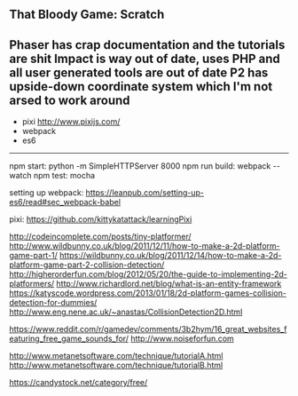 That Bloody Game: Scratch
-------------------------
Phaser has crap documentation and the tutorials are shit
Impact is way out of date, uses PHP and all user generated tools are out of date
P2 has upside-down coordinate system which I'm not arsed to work around
-------------------------
- pixi http://www.pixijs.com/
- webpack
- es6
-------------------------
npm start: python -m SimpleHTTPServer 8000
npm run build: webpack --watch
npm test: mocha

setting up webpack:
https://leanpub.com/setting-up-es6/read#sec_webpack-babel

pixi:
https://github.com/kittykatattack/learningPixi

http://codeincomplete.com/posts/tiny-platformer/
http://www.wildbunny.co.uk/blog/2011/12/11/how-to-make-a-2d-platform-game-part-1/
https://wildbunny.co.uk/blog/2011/12/14/how-to-make-a-2d-platform-game-part-2-collision-detection/
http://higherorderfun.com/blog/2012/05/20/the-guide-to-implementing-2d-platformers/
http://www.richardlord.net/blog/what-is-an-entity-framework
https://katyscode.wordpress.com/2013/01/18/2d-platform-games-collision-detection-for-dummies/
http://www.eng.nene.ac.uk/~anastas/CollisionDetection2D.html

https://www.reddit.com/r/gamedev/comments/3b2hym/16_great_websites_featuring_free_game_sounds_for/
http://www.noiseforfun.com

http://www.metanetsoftware.com/technique/tutorialA.html
http://www.metanetsoftware.com/technique/tutorialB.html

https://candystock.net/category/free/